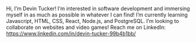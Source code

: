 Hi, I’m Devin Tucker! 
I’m interested in software development and immersing myself in as much as possible in whatever I can find!
I’m currently learning Javascript, HTML, CSS, React, Node.js, and PostgreSQL.
I’m looking to collaborate on websites and video games!
Reach me on LinkedIn: https://www.linkedin.com/in/devin-tucker-99b4b1bb/
